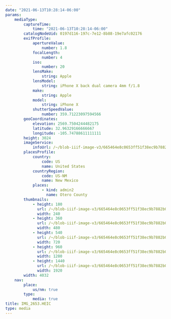 ```yaml
---
date: "2021-06-13T10:28:14-06:00"
params:
    mediaType:
        captureTime:
            time: "2021-06-13T10:28:14-06:00"
        catalogNodeUid: 0197d116-197c-7e12-8b88-19e7afc02176
        exifProfile:
            apertureValue:
                number: 1.8
            focalLength:
                number: 4
            iso:
                number: 20
            lensMake:
                string: Apple
            lensModel:
                string: iPhone X back dual camera 4mm f/1.8
            make:
                string: Apple
            model:
                string: iPhone X
            shutterSpeedValue:
                number: 359.71223097594566
        geoCoordinates:
            elevation: 2569.7504244482175
            latitude: 32.96329166666667
            longitude: -105.74788611111111
        height: 3024
        imageService:
            infoUrl: /~/blob-iiif-image-v3/665464e8c0653ff51f38ec9b7882b07f575f458cbb9bf3241b3ed638a7943b5f/info.json
        placesProfile:
            country:
                code: US
                name: United States
            countryRegion:
                code: US-NM
                name: New Mexico
            places:
                - kind: admin2
                  name: Otero County
        thumbnails:
            - height: 180
              url: /~/blob-iiif-image-v3/665464e8c0653ff51f38ec9b7882b07f575f458cbb9bf3241b3ed638a7943b5f/full/240%2C180/0/default.jpg
              width: 240
            - height: 360
              url: /~/blob-iiif-image-v3/665464e8c0653ff51f38ec9b7882b07f575f458cbb9bf3241b3ed638a7943b5f/full/480%2C360/0/default.jpg
              width: 480
            - height: 540
              url: /~/blob-iiif-image-v3/665464e8c0653ff51f38ec9b7882b07f575f458cbb9bf3241b3ed638a7943b5f/full/720%2C540/0/default.jpg
              width: 720
            - height: 960
              url: /~/blob-iiif-image-v3/665464e8c0653ff51f38ec9b7882b07f575f458cbb9bf3241b3ed638a7943b5f/full/1280%2C960/0/default.jpg
              width: 1280
            - height: 1440
              url: /~/blob-iiif-image-v3/665464e8c0653ff51f38ec9b7882b07f575f458cbb9bf3241b3ed638a7943b5f/full/1920%2C1440/0/default.jpg
              width: 1920
        width: 4032
    nav:
        place:
            us/nm: true
        type:
            media: true
title: IMG_2653.HEIC
type: media
---
```

